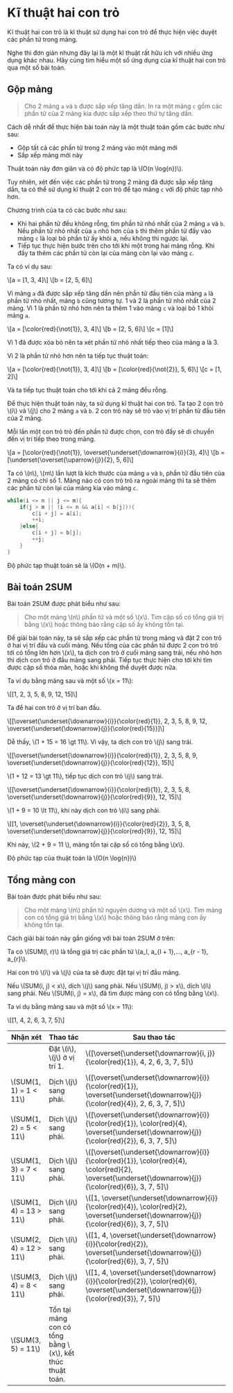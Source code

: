 # Kĩ thuật hai con trỏ

Kĩ thuật hai con trỏ là kĩ thuật sử dụng hai con trỏ để thực hiện việc duyệt các phần tử trong mảng.

Nghe thì đơn giản nhưng đây lại là một kĩ thuật rất hữu ích với nhiều ứng dụng khác nhau. Hãy cùng tim hiểu một số ứng dụng của kĩ thuật hai con trỏ qua một số bài toán.

## Gộp mảng

> Cho 2 mảng `a` và `b` được sắp xếp tăng dần. In ra một mảng `c` gồm các phần tử của 2 mảng kia được sắp xếp theo thứ tự tăng dần.

Cách dễ nhất để thực hiện bài toán này là một thuật toán gồm các bước như sau:
- Gộp tất cả các phần tử trong 2 mảng vào một mảng mới
- Sắp xếp mảng mới này 

Thuật toán này đơn giản và có độ phức tạp là \\(O(n \log{n})\\).

Tuy nhiên, xét đến việc các phần tử trong 2 mảng đã được sắp xếp tăng dần, ta có thể sử dụng kĩ thuật 2 con trỏ để tạo mảng `c` với độ phức tạp nhỏ hơn.

Chương trình của ta có các bước như sau: 
- Khi hai phần tử đều không rỗng, tìm phần tử nhỏ nhất của 2 mảng `a` và `b`. Nếu phần tử nhỏ nhất của `a` nhỏ hơn của `b` thì thêm phần tử đấy vào mảng `c` là loại bỏ phần tử ấy khỏi a, nếu không thì ngược lại. 
- Tiếp tục thực hiện bước trên cho tới khi một trong hai mảng rỗng. Khi đấy ta thêm các phần tử còn lại của mảng còn lại vào mảng `c`. 

Ta có ví dụ sau:

\\[a = [1, 3, 4]\\]
\\[b = [2, 5, 6]\\]

Vì mảng `a` đã được sắp xếp tăng dần nên phần tử đầu tiên của mảng `a` là phần tử nhỏ nhất, mảng `b` cũng tương tự. 1 và 2 là phần tử nhỏ nhất của 2 mảng. Vì 1 là phần tử nhỏ hơn nên ta thêm 1 vào mảng `c` và loại bỏ 1 khỏi mảng `a`.

\\[a = [\color{red}{\not{1}}, 3, 4]\\]
\\[b = [2, 5, 6]\\]
\\[c = [1]\\]

Vì 1 đã được xóa bỏ nên ta xét phần tử nhỏ nhất tiếp theo của mảng a là 3.

Vì 2 là phần tử nhỏ hơn nên ta tiếp tục thuật toán:

\\[a = [\color{red}{\not{1}}, 3, 4]\\]
\\[b = [\color{red}{\not{2}}, 5, 6]\\]
\\[c = [1, 2]\\]

Và ta tiếp tục thuật toán cho tới khi cả 2 mảng đều rỗng.

Để thực hiện thuật toán này, ta sử dụng kĩ thuật hai con trỏ. Ta tạo 2 con trỏ \\(i\\) và \\(j\\) cho 2 mảng `a` và `b`. 2 con trỏ này sẽ trỏ vào vị trí phần tử đầu tiên của 2 mảng. 

Mỗi lần một con trỏ trỏ đến phần tử được chọn, con trỏ đấy sẽ di chuyển đến vị trí tiếp theo trong mảng.

\\[a = [\color{red}{\not{1}}, \overset{\underset{\downarrow}{i}}{3}, 4]\\]
\\[b = [\underset{\overset{\uparrow}{j}}{2}, 5, 6]\\]

Ta có \\(n\\), \\(m\\) lần lượt là kích thước của mảng `a` và `b`, phần tử đầu tiên của 2 mảng có chỉ số 1. Mảng nào có con trỏ trỏ ra ngoài mảng thì ta sẽ thêm các phần tử còn lại của mảng kia vào mảng `c`.

```C++
while(i <= n || j <= m){
	if(j > m || (i <= n && a[i] < b[j])){
		c[i + j] = a[i];
		++i;
	}else{
		c[i + j] = b[j];
		++j;
	}
}
```

Độ phức tạp thuật toán sẽ là \\(O(n + m)\\).

## Bài toán 2SUM

Bài toán 2SUM được phát biểu như sau:

> Cho một mảng \\(n\\) phần tử và một số \\(x\\). Tìm cặp số có tổng giá trị bằng \\(x\\) hoặc thông báo rằng cặp số ấy không tồn tại.

Để giải bài toán này, ta sẽ sắp xếp các phần tử trong mảng và đặt 2 con trỏ ở hai vị trí đầu và cuối mảng. Nếu tổng của các phần tử được 2 con trỏ trỏ tới có tổng lớn hơn \\(x\\), ta dịch con trỏ ở cuối mảng sang trái, nếu nhỏ hơn thì dịch con trỏ ở đầu mảng sang phải. Tiếp tục thực hiện cho tới khi tìm được cặp số thỏa mãn, hoặc khi không thể duyệt được nữa. 

Ta ví dụ bằng mảng sau và một số \\(x = 11\\):

\\[[1, 2, 3, 5, 8, 9, 12, 15]\\]

Ta để hai con trỏ ở vị trí ban đầu.

\\[[\overset{\underset{\downarrow}{i}}{\color{red}{1}}, 2, 3, 5, 8, 9, 12, \overset{\underset{\downarrow}{j}}{\color{red}{15}}]\\]

Dễ thấy, \\(1 + 15 = 16 \gt 11\\). Vì vậy, ta dịch con trỏ \\(j\\) sang trái.

\\[[\overset{\underset{\downarrow}{i}}{\color{red}{1}}, 2, 3, 5, 8, 9, \overset{\underset{\downarrow}{j}}{\color{red}{12}}, 15]\\]

\\(1 + 12 = 13 \gt 11\\), tiếp tục dịch con trỏ \\(j\\) sang trái.

\\[[\overset{\underset{\downarrow}{i}}{\color{red}{1}}, 2, 3, 5, 8, \overset{\underset{\downarrow}{j}}{\color{red}{9}}, 12, 15]\\]

\\(1 + 9 = 10 \lt 11\\), khi này dịch con trỏ \\(i\\) sang phải.

\\[[1, \overset{\underset{\downarrow}{i}}{\color{red}{2}}, 3, 5, 8, \overset{\underset{\downarrow}{j}}{\color{red}{9}}, 12, 15]\\]

Khi này, \\(2 + 9 = 11 \\), mảng tồn tại cặp số có tổng bằng \\(x\\).

Độ phức tạp của thuật toán là \\(O(n \log{n})\\)

## Tổng mảng con

Bài toán được phát biểu như sau:

> Cho một mảng \\(n\\) phần tử nguyên dương và một số \\(x\\). Tìm mảng con có tổng giá trị bằng \\(x\\) hoặc thông báo rằng mảng con ấy không tồn tại.

Cách giải bài toán này gần giống với bài toán 2SUM ở trên: 

Ta có \\(SUM(l, r)\\) là tổng giá trị các phần tử \\(a_l, a_{l + 1},..., a_{r - 1}, a_{r}\\).

Hai con trỏ \\(i\\) và \\(j\\) của ta sẽ được đặt tại vị trí đầu mảng.

Nếu \\(SUM(i, j) < x\\), dịch \\(j\\) sang phải. Nếu \\(SUM(i, j) > x\\), dịch \\(i\\) sang phải. Nếu \\(SUM(i, j) = x\\), đã tìm được mảng con có tổng bằng \\(x\\).

Ta ví dụ bằng mảng sau và một số \\(x = 11\\):

\\[[1, 4, 2, 6, 3, 7, 5]\\]

| Nhận xét | Thao tác | Sau thao tác |
|---|---|---|
|| Đặt \\(i\\), \\(j\\) ở vị trí 1. |\\([\overset{\underset{\downarrow}{i, j}}{\color{red}{1}}, 4, 2, 6, 3, 7, 5]\\)|
|\\(SUM(1, 1) = 1 < 11\\) | Dịch \\(j\\) sang phải.|\\([\overset{\underset{\downarrow}{i}}{\color{red}{1}}, \overset{\underset{\downarrow}{j}}{\color{red}{4}}, 2, 6, 3, 7, 5]\\)|
|\\(SUM(1, 2) = 5 < 11\\) | Dịch \\(j\\) sang phải.|\\([\overset{\underset{\downarrow}{i}}{\color{red}{1}}, \color{red}{4}, \overset{\underset{\downarrow}{j}}{\color{red}{2}}, 6, 3, 7, 5]\\)|
|\\(SUM(1, 3) = 7 < 11\\) | Dịch \\(j\\) sang phải.|\\([\overset{\underset{\downarrow}{i}}{\color{red}{1}}, \color{red}{4}, \color{red}{2}, \overset{\underset{\downarrow}{j}}{\color{red}{6}}, 3, 7, 5]\\)|
|\\(SUM(1, 4) = 13 > 11\\) | Dịch \\(i\\) sang phải.|\\([1, \overset{\underset{\downarrow}{i}}{\color{red}{4}}, \color{red}{2}, \overset{\underset{\downarrow}{j}}{\color{red}{6}}, 3, 7, 5]\\)|
|\\(SUM(2, 4) = 12 > 11\\) | Dịch \\(i\\) sang phải.|\\([1, 4, \overset{\underset{\downarrow}{i}}{\color{red}{2}}, \overset{\underset{\downarrow}{j}}{\color{red}{6}}, 3, 7, 5]\\)|
|\\(SUM(3, 4) = 8 < 11\\) | Dịch \\(j\\) sang phải.|\\([1, 4, \overset{\underset{\downarrow}{i}}{\color{red}{2}}, \color{red}{6}, \overset{\underset{\downarrow}{j}}{\color{red}{3}}, 7, 5]\\)|
|\\(SUM(3, 5) = 11\\)| Tồn tại mảng con có tổng bằng \\(x\\), kết thúc thuật toán.||